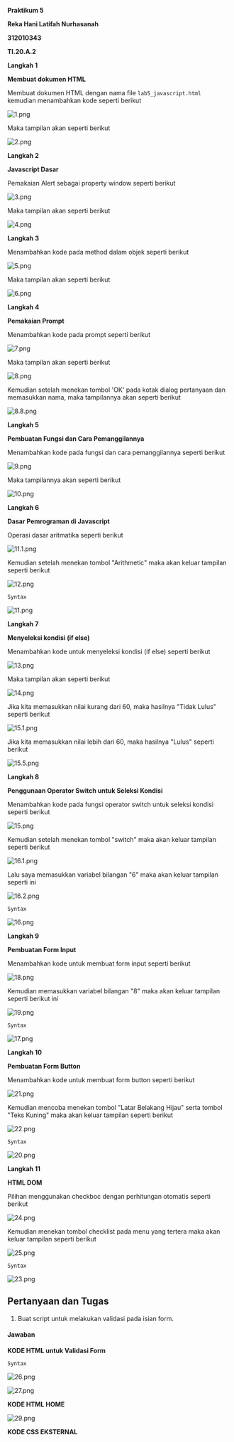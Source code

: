 **Praktikum 5**

**Reka Hani Latifah Nurhasanah**

**312010343**

**TI.20.A.2**

**Langkah 1**

**Membuat dokumen HTML**

Membuat dokumen HTML dengan nama file `lab5_javascript.html` kemudian menambahkan kode seperti berikut

![1.png](img/1.png)

Maka tampilan akan seperti berikut

![2.png](img/2.png)

**Langkah 2**

**Javascript Dasar**

Pemakaian Alert sebagai property window seperti berikut

![3.png](img/3.png)

Maka tampilan akan seperti berikut

![4.png](img/4.png)

**Langkah 3**

Menambahkan kode pada method dalam objek seperti berikut

![5.png](img/5.png)

Maka tampilan akan seperti berikut

![6.png](img/6.png)

**Langkah 4**

**Pemakaian Prompt**

Menambahkan kode pada prompt seperti berikut

![7.png](img/7.png)

Maka tampilan akan seperti berikut

![8.png](img/8.png)

Kemudian setelah menekan tombol 'OK' pada kotak dialog pertanyaan dan memasukkan nama, maka tampilannya akan seperti berikut

![8.8.png](img/8.8.png)

**Langkah 5**

**Pembuatan Fungsi dan Cara Pemanggilannya**

Menambahkan kode pada fungsi dan cara pemanggilannya seperti berikut

![9.png](img/9.png)

Maka tampilannya akan seperti berikut

![10.png](img/10.png)

**Langkah 6**

**Dasar Pemrograman di Javascript**

Operasi dasar aritmatika seperti berikut

![11.1.png](img/11.1.png)

Kemudian setelah menekan tombol "Arithmetic" maka akan keluar tampilan seperti berikut

![12.png](img/12.png)

`Syntax`

![11.png](img/11.png)

**Langkah 7**

**Menyeleksi kondisi (if else)**

Menambahkan kode untuk menyeleksi kondisi (if else) seperti berikut

![13.png](img/13.png)

Maka tampilan akan seperti berikut

![14.png](img/14.png)

Jika kita memasukkan nilai kurang dari 60, maka hasilnya "Tidak Lulus" seperti berikut

![15.1.png](img/15.1.png)

Jika kita memasukkan nilai lebih dari 60, maka hasilnya "Lulus" seperti berikut

![15.5.png](img/15.5.png)

**Langkah 8**

**Penggunaan Operator Switch untuk Seleksi Kondisi**

Menambahkan kode pada fungsi operator switch untuk seleksi kondisi seperti berikut

![15.png](img/15.png)

Kemudian setelah menekan tombol "switch" maka akan keluar tampilan seperti berikut

![16.1.png](img/16.1.png)

Lalu saya memasukkan variabel bilangan "6" maka akan keluar tampilan seperti ini

![16.2.png](img/16.2.png)

`Syntax`

![16.png](img/16.png)

**Langkah 9**

**Pembuatan Form Input**

Menambahkan kode untuk membuat form input seperti berikut

![18.png](img/18.png)

Kemudian memasukkan variabel bilangan "8" maka akan keluar tampilan seperti berikut ini

![19.png](img/19.png)

`Syntax`

![17.png](img/17.png)

**Langkah 10**

**Pembuatan Form Button**

Menambahkan kode untuk membuat form button seperti berikut

![21.png](img/21.png)

Kemudian mencoba menekan tombol "Latar Belakang Hijau" serta tombol "Teks Kuning" maka akan keluar tampilan seperti berikut

![22.png](img/22.png)

`Syntax`

![20.png](img/20.png)

**Langkah 11**

**HTML DOM**

Pilihan menggunakan checkboc dengan perhitungan otomatis seperti berikut

![24.png](img/24.png)

Kemudian menekan tombol checklist pada menu yang tertera maka akan keluar tampilan seperti berikut

![25.png](img/25.png)

`Syntax`

![23.png](img/23.png)

## Pertanyaan dan Tugas

1. Buat script untuk melakukan validasi pada isian form.

#### Jawaban

**KODE HTML untuk Validasi Form**

`Syntax`

![26.png](img/26.png)

![27.png](img/27.png)

**KODE HTML HOME**

![29.png](img/29.png)

**KODE CSS EKSTERNAL**

